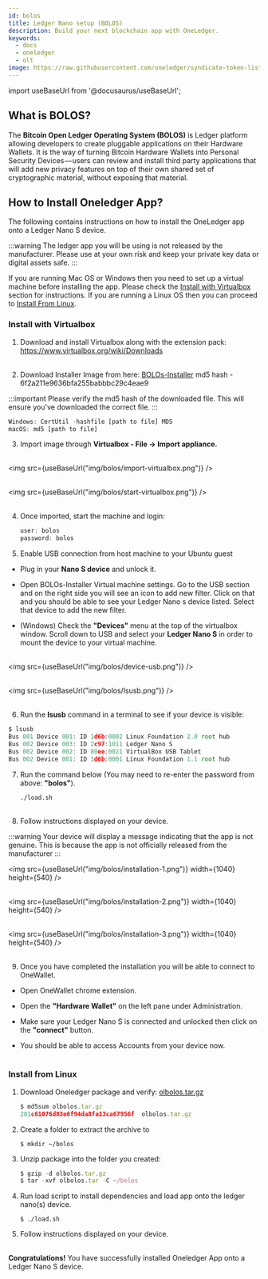 ```yaml
---
id: bolos
title: Ledger Nano setup (BOLOS)
description: Build your next blockchain app with OneLedger.
keywords:
  - docs
  - oneledger
  - olt
image: https://raw.githubusercontent.com/oneledger/syndicate-token-list/master/logo.svg
---
```


import useBaseUrl from '@docusaurus/useBaseUrl';

## What is BOLOS?

The **Bitcoin Open Ledger Operating System (BOLOS)** is Ledger platform allowing developers to create pluggable applications on their Hardware Wallets. It is the way of turning Bitcoin Hardware Wallets into Personal Security Devices — users can review and install third party applications that will add new privacy features on top of their own shared set of cryptographic material, without exposing that material.

## How to Install Oneledger App?

The following contains instructions on how to install the OneLedger app onto a Ledger Nano S device.

:::warning
The ledger app you will be using is not released by the manufacturer. Please use at your own risk and keep your private key data or digital assets safe.
:::

If you are running Mac OS or Windows then you need to set up a virtual machine before installing the app. Please check the [Install with Virtualbox](/docs/develop/bolos/hello#install-with-virtualbox) section for instructions. If you are running a Linux OS then you can proceed to [Install From Linux](/docs/develop/bolos/hello#install-from-linux).

### Install with Virtualbox

1. Download and install Virtualbox along with the extension pack: https://www.virtualbox.org/wiki/Downloads<br/><br/>

2. Download Installer Image from here: [BOLOs-Installer](https://drive.google.com/file/d/1FUqztE9ntqYHifLgb1NZdNLB4l2FWR1p/view) md5 hash - 6f2a211e9636bfa255babbbc29c4eae9

:::important
Please verify the md5 hash of the downloaded file. This will ensure you've downloaded the correct file.
:::

```js
Windows: CertUtil -hashfile [path to file] MD5
macOS: md5 [path to file]
```

3. Import image through **Virtualbox - File -> Import appliance.**<br/><br/>

<img src={useBaseUrl("img/bolos/import-virtualbox.png")} /><br/><br/>

<img src={useBaseUrl("img/bolos/start-virtualbox.png")} /><br/><br/>

4. Once imported, start the machine and login:

    ```js
    user: bolos
    password: bolos
    ```

5. Enable USB connection from host machine to your Ubuntu guest

* Plug in your **Nano S device** and unlock it.

* Open BOLOs-Installer Virtual machine settings. Go to the USB section and on the right side you will see an icon to add new filter. Click on that and you should be able to see your Ledger Nano s device listed. Select that device to add the new filter.

* (Windows) Check the **"Devices"** menu at the top of the virtualbox window. Scroll down to USB and select your **Ledger Nano S** in order to mount the device to your virtual machine.<br/><br/>

<img src={useBaseUrl("img/bolos/device-usb.png")} /><br/><br/>

<img src={useBaseUrl("img/bolos/lsusb.png")} /><br/><br/>

6. Run the **lsusb** command in a terminal to see if your device is visible:

```js
$ lsusb
Bus 001 Device 001: ID 1d6b:0002 Linux Foundation 2.0 root hub
Bus 002 Device 003: ID 2c97:1011 Ledger Nano S
Bus 002 Device 002: ID 80ee:0021 VirtualBox USB Tablet
Bus 002 Device 001: ID 1d6b:0001 Linux Foundation 1.1 root hub
```

7. Run the command below (You may need to re-enter the password from above: **"bolos"**).

    `./load.sh`<br/><br/>

8. Follow instructions displayed on your device.

:::warning
Your device will display a message indicating that the app is not genuine. This is because the app is not officially released from the manufacturer
:::

<img src={useBaseUrl("img/bolos/installation-1.png")} width={1040} height={540} /><br/><br/>

<img src={useBaseUrl("img/bolos/installation-2.png")} width={1040} height={540} /><br/><br/>

<img src={useBaseUrl("img/bolos/installation-3.png")} width={1040} height={540} /><br/><br/>

9. Once you have completed the installation you will be able to connect to OneWallet.

* Open OneWallet chrome extension.

* Open the **"Hardware Wallet"** on the left pane under Administration.

* Make sure your Ledger Nano S is connected and unlocked then click on the **"connect"** button.

* You should be able to access Accounts from your device now.<br/><br/>

### Install from Linux

1. Download Oneledger package and verify: [olbolos.tar.gz](https://github.com/Oneledger/ledger-app-olt/blob/master/olbolos.tar.gz)

    ```js
    $ md5sum olbolos.tar.gz
    201c61076d83e6f94da8fa13ca67956f  olbolos.tar.gz
    ```

2. Create a folder to extract the archive to

    `$ mkdir ~/bolos`

3. Unzip package into the folder you created:

    ```js
    $ gzip -d olbolos.tar.gz
    $ tar -xvf olbolos.tar -C ~/bolos
    ```

4. Run load script to install dependencies and load app onto the ledger nano(s) device.

    `$ ./load.sh`

5. Follow instructions displayed on your device.<br/><br/>

**Congratulations!** You have successfully installed Oneledger App onto a Ledger Nano S device.